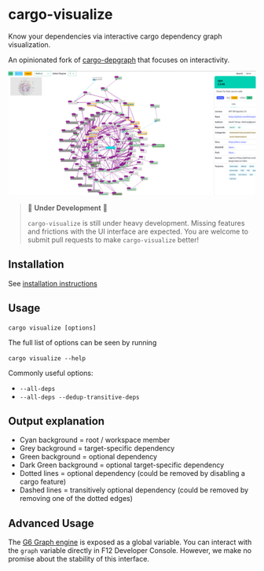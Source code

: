# cargo-visualize

Know your dependencies via interactive cargo dependency graph visualization.

An opinionated fork of [cargo-depgraph](https://github.com/jplatte/cargo-depgraph)
that focuses on interactivity.

![Screenshot of cargo-visualize](./images/cargo-visualize.png)

> 🚧 **Under Development** 🚧
>
> `cargo-visualize` is still under heavy development.
> Missing features and frictions with the UI interface are expected.
> You are welcome to submit pull requests to make `cargo-visualize` better!

## Installation

See [installation instructions](./INSTALL.md)

## Usage

`cargo visualize [options]`

The full list of options can be seen by running

`cargo visualize --help`

Commonly useful options:

* `--all-deps`
* `--all-deps --dedup-transitive-deps`

## Output explanation

* Cyan background = root / workspace member
* Grey background = target-specific dependency
* Green background = optional dependency
* Dark Green background = optional target-specific dependency
* Dotted lines = optional dependency (could be removed by disabling a cargo feature)
* Dashed lines = transitively optional dependency (could be removed by removing one of the dotted edges)

## Advanced Usage

The [G6 Graph engine](https://g6.antv.antgroup.com/) is exposed as a global variable.
You can interact with the `graph` variable directly in F12 Developer Console.
However, we make no promise about the stability of this interface.
